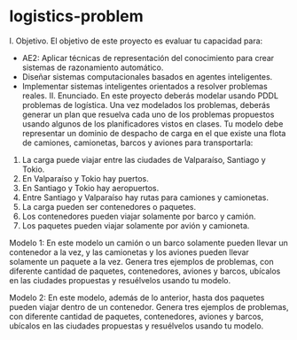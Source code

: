 # logistics-problem

I. Objetivo.
El objetivo de este proyecto es evaluar tu capacidad para:
- AE2: Aplicar técnicas de representación del conocimiento para crear sistemas de
razonamiento automático.
- Diseñar sistemas computacionales basados en agentes inteligentes.
- Implementar sistemas inteligentes orientados a resolver problemas reales.
II. Enunciado.
En este proyecto deberás modelar usando PDDL problemas de logística. Una vez modelados
los problemas, deberás generar un plan que resuelva cada uno de los problemas propuestos
usando algunos de los planificadores vistos en clases.
Tu modelo debe representar un dominio de despacho de carga en el que existe una flota de
camiones, camionetas, barcos y aviones para transportarla:
1. La carga puede viajar entre las ciudades de Valparaíso, Santiago y Tokio.
2. En Valparaíso y Tokio hay puertos.
3. En Santiago y Tokio hay aeropuertos.
4. Entre Santiago y Valparaíso hay rutas para camiones y camionetas.
5. La carga pueden ser contenedores o paquetes.
6. Los contenedores pueden viajar solamente por barco y camión.
7. Los paquetes pueden viajar solamente por avión y camioneta.
   
Modelo 1: En este modelo un camión o un barco solamente pueden llevar un contenedor a la
vez, y las camionetas y los aviones pueden llevar solamente un paquete a la vez.
Genera tres ejemplos de problemas, con diferente cantidad de paquetes, contenedores,
aviones y barcos, ubícalos en las ciudades propuestas y resuélvelos usando tu modelo.

Modelo 2: En este modelo, además de lo anterior, hasta dos paquetes pueden viajar dentro
de un contenedor.
Genera tres ejemplos de problemas, con diferente cantidad de paquetes, contenedores,
aviones y barcos, ubícalos en las ciudades propuestas y resuélvelos usando tu modelo.
